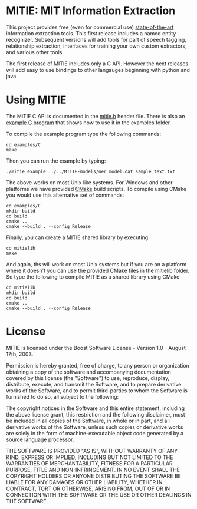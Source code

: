 MITIE: MIT Information Extraction
=====

This project provides free (even for commercial use) [state-of-the-art](../../wiki/Evaluation) information extraction 
tools. This first release includes a named entity recognizer.  Subsequent versions will add tools for part 
of speech tagging, relationship extraction, interfaces for training your own custom extractors, and various other tools.  

The first release of MITIE includes only a C API.  However the next releases will add 
easy to use bindings to other langauges beginning with python and java.

# Using MITIE

The MITIE C API is documented in the [mitie.h](mitielib/include/mitie.h) header file.
There is also an [example C program](examples/C/main.c) that shows how to use it in the examples folder.  

To compile the example program type the following commands:
```
cd examples/C
make
```
Then you can run the example by typing:
```
./mitie_example ../../MITIE-models/ner_model.dat sample_text.txt 
```

The above works on most Unix like systems.  For Windows and other platforms we have provided [CMake](http://www.cmake.org)
build scripts.  To compile using CMake you would use this alternative set of commands:
```
cd examples/C
mkdir build
cd build
cmake ..
cmake --build . --config Release
```

Finally, you can create a MITIE shared library by executing:
```
cd mitielib
make
```
And again, ths will work on most Unix systems but if you are on a platform where it doesn't you can use
the provided CMake files in the mitielib folder.  So type the following to compile MITIE as a shared library using CMake:
```
cd mitielib
mkdir build
cd build
cmake ..
cmake --build . --config Release
```

# License

MITIE is licensed under the Boost Software License - Version 1.0 - August 17th, 2003.  

Permission is hereby granted, free of charge, to any person or organization
obtaining a copy of the software and accompanying documentation covered by
this license (the "Software") to use, reproduce, display, distribute,
execute, and transmit the Software, and to prepare derivative works of the
Software, and to permit third-parties to whom the Software is furnished to
do so, all subject to the following:

The copyright notices in the Software and this entire statement, including
the above license grant, this restriction and the following disclaimer,
must be included in all copies of the Software, in whole or in part, and
all derivative works of the Software, unless such copies or derivative
works are solely in the form of machine-executable object code generated by
a source language processor.

THE SOFTWARE IS PROVIDED "AS IS", WITHOUT WARRANTY OF ANY KIND, EXPRESS OR
IMPLIED, INCLUDING BUT NOT LIMITED TO THE WARRANTIES OF MERCHANTABILITY,
FITNESS FOR A PARTICULAR PURPOSE, TITLE AND NON-INFRINGEMENT. IN NO EVENT
SHALL THE COPYRIGHT HOLDERS OR ANYONE DISTRIBUTING THE SOFTWARE BE LIABLE
FOR ANY DAMAGES OR OTHER LIABILITY, WHETHER IN CONTRACT, TORT OR OTHERWISE,
ARISING FROM, OUT OF OR IN CONNECTION WITH THE SOFTWARE OR THE USE OR OTHER
DEALINGS IN THE SOFTWARE.
